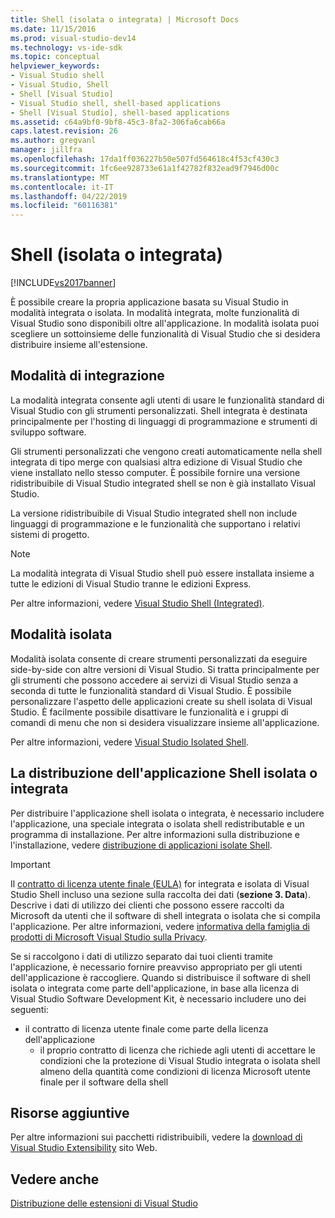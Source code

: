 ```yaml
---
title: Shell (isolata o integrata) | Microsoft Docs
ms.date: 11/15/2016
ms.prod: visual-studio-dev14
ms.technology: vs-ide-sdk
ms.topic: conceptual
helpviewer_keywords:
- Visual Studio shell
- Visual Studio, Shell
- Shell [Visual Studio]
- Visual Studio shell, shell-based applications
- Shell [Visual Studio], shell-based applications
ms.assetid: c64a9bf0-9bf8-45c3-8fa2-306fa6cab66a
caps.latest.revision: 26
ms.author: gregvanl
manager: jillfra
ms.openlocfilehash: 17da1ff036227b50e507fd564618c4f53cf430c3
ms.sourcegitcommit: 1fc6ee928733e61a1f42782f832ead9f7946d00c
ms.translationtype: MT
ms.contentlocale: it-IT
ms.lasthandoff: 04/22/2019
ms.locfileid: "60116381"
---
```

# <a name="shell-isolated-or-integrated"></a>Shell (isolata o integrata)
[!INCLUDE[vs2017banner](../includes/vs2017banner.md)]

È possibile creare la propria applicazione basata su Visual Studio in modalità integrata o isolata. In modalità integrata, molte funzionalità di Visual Studio sono disponibili oltre all'applicazione. In modalità isolata puoi scegliere un sottoinsieme delle funzionalità di Visual Studio che si desidera distribuire insieme all'estensione.  
  
## <a name="integrated-mode"></a>Modalità di integrazione  
 La modalità integrata consente agli utenti di usare le funzionalità standard di Visual Studio con gli strumenti personalizzati. Shell integrata è destinata principalmente per l'hosting di linguaggi di programmazione e strumenti di sviluppo software.  
  
 Gli strumenti personalizzati che vengono creati automaticamente nella shell integrata di tipo merge con qualsiasi altra edizione di Visual Studio che viene installato nello stesso computer. È possibile fornire una versione ridistribuibile di Visual Studio integrated shell se non è già installato Visual Studio.  
  
 La versione ridistribuibile di Visual Studio integrated shell non include linguaggi di programmazione e le funzionalità che supportano i relativi sistemi di progetto.  
  
> [!NOTE]
>  La modalità integrata di Visual Studio shell può essere installata insieme a tutte le edizioni di Visual Studio tranne le edizioni Express.  
  
 Per altre informazioni, vedere [Visual Studio Shell (Integrated)](../extensibility/visual-studio-shell-integrated.md).  
  
## <a name="isolated-mode"></a>Modalità isolata  
 Modalità isolata consente di creare strumenti personalizzati da eseguire side-by-side con altre versioni di Visual Studio. Si tratta principalmente per gli strumenti che possono accedere ai servizi di Visual Studio senza a seconda di tutte le funzionalità standard di Visual Studio. È possibile personalizzare l'aspetto delle applicazioni create su shell isolata di Visual Studio. È facilmente possibile disattivare le funzionalità e i gruppi di comandi di menu che non si desidera visualizzare insieme all'applicazione.  
  
 Per altre informazioni, vedere [Visual Studio Isolated Shell](../extensibility/visual-studio-isolated-shell.md).  
  
## <a name="distributing-your-integrated-or-isolated-shell-application"></a>La distribuzione dell'applicazione Shell isolata o integrata  
 Per distribuire l'applicazione shell isolata o integrata, è necessario includere l'applicazione, una speciale integrata o isolata shell redistributable e un programma di installazione. Per altre informazioni sulla distribuzione e l'installazione, vedere [distribuzione di applicazioni isolate Shell](../extensibility/distributing-isolated-shell-applications.md).  
  
> [!IMPORTANT]
>  Il [contratto di licenza utente finale (EULA)](https://www.visualstudio.com/support/legal/mt171552) for integrata e isolata di Visual Studio Shell incluso una sezione sulla raccolta dei dati (**sezione 3. Data**).  Descrive i dati di utilizzo dei clienti che possono essere raccolti da Microsoft da utenti che il software di shell integrata o isolata che si compila l'applicazione. Per altre informazioni, vedere [informativa della famiglia di prodotti di Microsoft Visual Studio sulla Privacy](https://www.visualstudio.com/dn948229).  
> 
>  Se si raccolgono i dati di utilizzo separato dai tuoi clienti tramite l'applicazione, è necessario fornire preavviso appropriato per gli utenti dell'applicazione è raccogliere.  Quando si distribuisce il software di shell isolata o integrata come parte dell'applicazione, in base alla licenza di Visual Studio Software Development Kit, è necessario includere uno dei seguenti:  
> 
> - il contratto di licenza utente finale come parte della licenza dell'applicazione  
>   - il proprio contratto di licenza che richiede agli utenti di accettare le condizioni che la protezione di Visual Studio integrata o isolata shell almeno della quantità come condizioni di licenza Microsoft utente finale per il software della shell  
  
## <a name="additional-resources"></a>Risorse aggiuntive  
 Per altre informazioni sui pacchetti ridistribuibili, vedere la [download di Visual Studio Extensibility](http://go.microsoft.com/fwlink/?LinkID=119298) sito Web.  
  
## <a name="see-also"></a>Vedere anche  
 [Distribuzione delle estensioni di Visual Studio](../extensibility/shipping-visual-studio-extensions.md)
